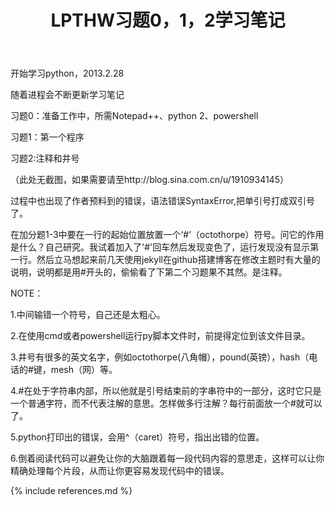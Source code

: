 ﻿---
layout: post
title: LPTHW习题0，1，2学习笔记
category: note
---
开始学习python，2013.2.28

随着进程会不断更新学习笔记

习题0：准备工作中，所需Notepad++、python 2、powershell

习题1：第一个程序

习题2:注释和井号

（此处无截图，如果需要请至http://blog.sina.com.cn/u/1910934145）

过程中也出现了作者预料到的错误，语法错误SyntaxError,把单引号打成双引号了。

在加分题1-3中要在一行的起始位置放置一个‘#’（octothorpe）符号。问它的作用是什么？自己研究。我试着加入了'#'回车然后发现变色了，运行发现没有显示第一行。然后立马想起来前几天使用jekyll在github搭建博客在修改主题时有大量的说明，说明都是用#开头的，偷偷看了下第二个习题果不其然。是注释。

NOTE：

1.中间输错一个符号，自己还是太粗心。

2.在使用cmd或者powershell运行py脚本文件时，前提得定位到该文件目录。

3.井号有很多的英文名字，例如octothorpe(八角帽），pound(英镑），hash（电话的#键，mesh（网）等。

4.#在处于字符串内部，所以他就是引号结束前的字串符中的一部分，这时它只是一个普通字符，而不代表注解的意思。怎样做多行注解？每行前面放一个#就可以了。

5.python打印出的错误，会用^（caret）符号，指出出错的位置。

6.倒着阅读代码可以避免让你的大脑跟着每一段代码内容的意思走，这样可以让你精确处理每个片段，从而让你更容易发现代码中的错误。



{% include references.md %}
